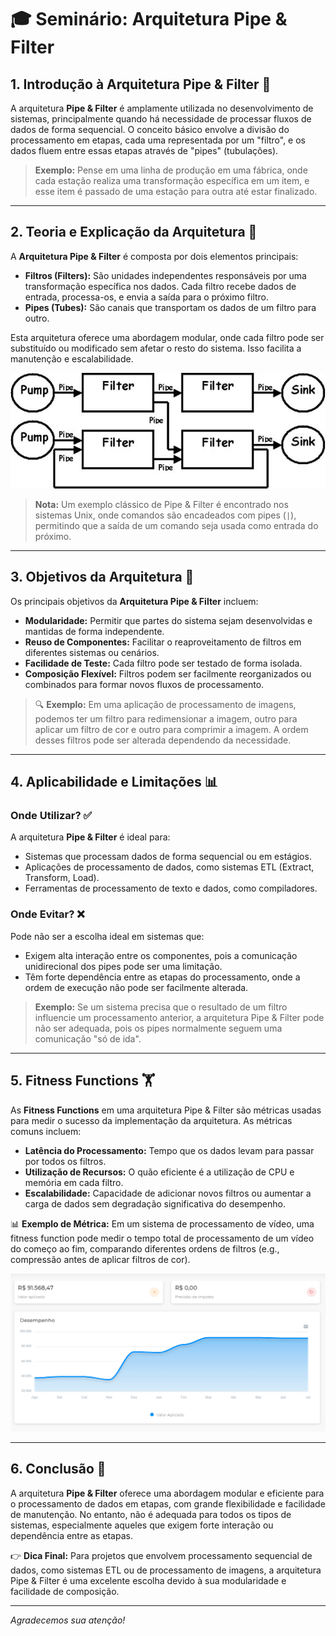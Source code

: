 # 🎓 Seminário: Arquitetura Pipe & Filter

## 1. Introdução à Arquitetura Pipe & Filter 🚀

A arquitetura **Pipe & Filter** é amplamente utilizada no desenvolvimento de sistemas, principalmente quando há necessidade de processar fluxos de dados de forma sequencial. O conceito básico envolve a divisão do processamento em etapas, cada uma representada por um "filtro", e os dados fluem entre essas etapas através de "pipes" (tubulações).

> **Exemplo:** Pense em uma linha de produção em uma fábrica, onde cada estação realiza uma transformação específica em um item, e esse item é passado de uma estação para outra até estar finalizado.

---

## 2. Teoria e Explicação da Arquitetura 🧠

A **Arquitetura Pipe & Filter** é composta por dois elementos principais:

- **Filtros (Filters):** São unidades independentes responsáveis por uma transformação específica nos dados. Cada filtro recebe dados de entrada, processa-os, e envia a saída para o próximo filtro.
- **Pipes (Tubes):** São canais que transportam os dados de um filtro para outro.

Esta arquitetura oferece uma abordagem modular, onde cada filtro pode ser substituído ou modificado sem afetar o resto do sistema. Isso facilita a manutenção e escalabilidade.

![Diagrama Pipe & Filter](imagens/pipe_and_filter_3.jpg)

> **Nota:** Um exemplo clássico de Pipe & Filter é encontrado nos sistemas Unix, onde comandos são encadeados com pipes (`|`), permitindo que a saída de um comando seja usada como entrada do próximo.

---

## 3. Objetivos da Arquitetura 🎯

Os principais objetivos da **Arquitetura Pipe & Filter** incluem:

- **Modularidade:** Permitir que partes do sistema sejam desenvolvidas e mantidas de forma independente.
- **Reuso de Componentes:** Facilitar o reaproveitamento de filtros em diferentes sistemas ou cenários.
- **Facilidade de Teste:** Cada filtro pode ser testado de forma isolada.
- **Composição Flexível:** Filtros podem ser facilmente reorganizados ou combinados para formar novos fluxos de processamento.

> 🔍 **Exemplo:** Em uma aplicação de processamento de imagens, podemos ter um filtro para redimensionar a imagem, outro para aplicar um filtro de cor e outro para comprimir a imagem. A ordem desses filtros pode ser alterada dependendo da necessidade.

---

## 4. Aplicabilidade e Limitações 📊

### Onde Utilizar? ✅

A arquitetura **Pipe & Filter** é ideal para:

- Sistemas que processam dados de forma sequencial ou em estágios.
- Aplicações de processamento de dados, como sistemas ETL (Extract, Transform, Load).
- Ferramentas de processamento de texto e dados, como compiladores.

### Onde Evitar? ❌

Pode não ser a escolha ideal em sistemas que:

- Exigem alta interação entre os componentes, pois a comunicação unidirecional dos pipes pode ser uma limitação.
- Têm forte dependência entre as etapas do processamento, onde a ordem de execução não pode ser facilmente alterada.

> **Exemplo:** Se um sistema precisa que o resultado de um filtro influencie um processamento anterior, a arquitetura Pipe & Filter pode não ser adequada, pois os pipes normalmente seguem uma comunicação "só de ida".

---

## 5. Fitness Functions 🏋️

As **Fitness Functions** em uma arquitetura Pipe & Filter são métricas usadas para medir o sucesso da implementação da arquitetura. As métricas comuns incluem:

- **Latência do Processamento:** Tempo que os dados levam para passar por todos os filtros.
- **Utilização de Recursos:** O quão eficiente é a utilização de CPU e memória em cada filtro.
- **Escalabilidade:** Capacidade de adicionar novos filtros ou aumentar a carga de dados sem degradação significativa do desempenho.

📊 **Exemplo de Métrica:** Em um sistema de processamento de vídeo, uma fitness function pode medir o tempo total de processamento de um vídeo do começo ao fim, comparando diferentes ordens de filtros (e.g., compressão antes de aplicar filtros de cor).

![Gráfico de Desempenho](imagens/desempenho-de-aplicacoes.png)

---

## 6. Conclusão 🎯

A arquitetura **Pipe & Filter** oferece uma abordagem modular e eficiente para o processamento de dados em etapas, com grande flexibilidade e facilidade de manutenção. No entanto, não é adequada para todos os tipos de sistemas, especialmente aqueles que exigem forte interação ou dependência entre as etapas.

👉 **Dica Final:** Para projetos que envolvem processamento sequencial de dados, como sistemas ETL ou de processamento de imagens, a arquitetura Pipe & Filter é uma excelente escolha devido à sua modularidade e facilidade de composição.

---

*Agradecemos sua atenção!*